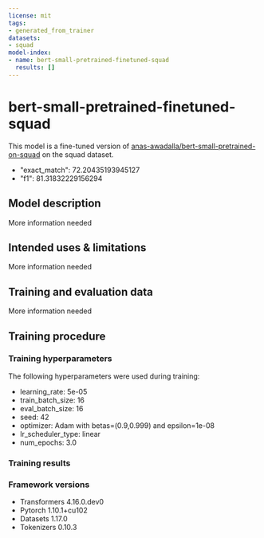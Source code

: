 ```yaml
---
license: mit
tags:
- generated_from_trainer
datasets:
- squad
model-index:
- name: bert-small-pretrained-finetuned-squad
  results: []
---
```


<!-- This model card has been generated automatically according to the information the Trainer had access to. You
should probably proofread and complete it, then remove this comment. -->

# bert-small-pretrained-finetuned-squad

This model is a fine-tuned version of [anas-awadalla/bert-small-pretrained-on-squad](https://huggingface.co/anas-awadalla/bert-small-pretrained-on-squad) on the squad dataset.

- "exact_match": 72.20435193945127
- "f1": 81.31832229156294

## Model description

More information needed

## Intended uses & limitations

More information needed

## Training and evaluation data

More information needed

## Training procedure

### Training hyperparameters

The following hyperparameters were used during training:
- learning_rate: 5e-05
- train_batch_size: 16
- eval_batch_size: 16
- seed: 42
- optimizer: Adam with betas=(0.9,0.999) and epsilon=1e-08
- lr_scheduler_type: linear
- num_epochs: 3.0

### Training results



### Framework versions

- Transformers 4.16.0.dev0
- Pytorch 1.10.1+cu102
- Datasets 1.17.0
- Tokenizers 0.10.3
